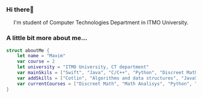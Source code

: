 ### Hi there👋

<p align='center'>I'm student of Computer Technologies Department in ITMO University.</p>


### A little bit more about me...  

```swift
struct aboutMe {
    let name = "Maxim"
    var course = 2
    let university = "ITMO University, CT department"
    var mainSkils = ["Swift", "Java", "C/C++", "Python", "Discreet Math", "Linear Algebra", "Math Analisys"]
    var addSkills = ["Cotlin", "Algorithms and data structures", "JavaScript", "Clojure", "Prolog", "SQL" , "OS", "Computer Architecture", "Paradigms of programminng", "OOP"]
    var currentCourses = ["Discreet Math", "Math Analisys", "Python", "Algorithms and data structures", "Discreet Math"]
}
```

